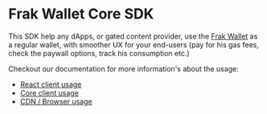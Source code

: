 # Frak Wallet Core SDK

This SDK help any dApps, or gated content provider, use the [Frak Wallet](https://wallet.frak.id/) as a regular wallet, with smoother UX for your end-users (pay for his gas fees, check the paywall options, track his consumption etc.)

Checkout our documentation for more information's about the usage:
- [React client usage](https://docs.frak.id/wallet-sdk/getting-started/react)
- [Core client usage](https://docs.frak.id/wallet-sdk/getting-started/javascript)
- [CDN / Browser usage](https://docs.frak.id/wallet-sdk/getting-started/cdn)
